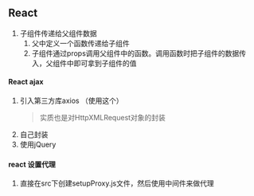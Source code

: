## React

1. 子组件传递给父组件数据
    1. 父中定义一个函数传递给子组件
    2. 子组件通过props调用父组件中的函数。调用函数时把子组件的数据传入，父组件中即可拿到子组件的值

#### React ajax
1. 引入第三方库axios （使用这个）
    > 实质也是对HttpXMLRequest对象的封装
2. 自己封装
3. 使用jQuery

#### react 设置代理
1. 直接在src下创建setupProxy.js文件，然后使用中间件来做代理